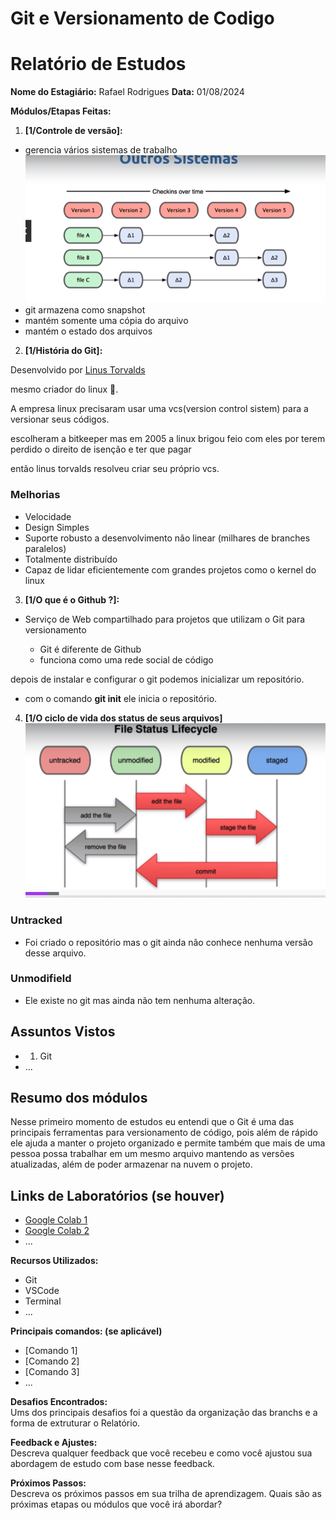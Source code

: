 # **Git e Versionamento de Codigo**

# Relatório de Estudos

**Nome do Estagiário:** Rafael Rodrigues
**Data:** 01/08/2024

**Módulos/Etapas Feitas:**  
1. **[1/Controle de versão]:** 

- gerencia vários sistemas de trabalho
 ![alt text](image.png)
 - git armazena como snapshot
 - mantém somente uma cópia do arquivo
 - mantém o estado dos arquivos

2. **[1/História do Git]:** 

Desenvolvido por [Linus Torvalds](https://pt.wikipedia.org/wiki/Linus_Torvalds) 

 mesmo criador do linux 🐧.

A empresa linux precisaram usar uma vcs(version control sistem) para a versionar seus códigos. 

escolheram a bitkeeper mas em 2005 a linux brigou feio com eles por terem perdido o direito de isenção e ter que pagar 

então linus torvalds resolveu criar seu próprio vcs.

### Melhorias 
  - Velocidade 
  - Design Simples
  - Suporte robusto a  desenvolvimento não linear (milhares de branches paralelos) 
  - Totalmente distribuído 
  - Capaz de lidar eficientemente com grandes projetos como o kernel do linux

3. **[1/O que é o Github ?]:**

- Serviço de Web compartilhado para projetos que utilizam o Git para versionamento

  - Git é diferente de Github
  - funciona como uma rede social de código

depois de instalar e configurar o git podemos inicializar um repositório.

- com o comando **git init** ele inicia o repositório.
4. **[1/O ciclo de vida dos status de seus arquivos]**
![alt text](image-1.png)

### Untracked
- Foi criado o repositório mas o git ainda não conhece nenhuma versão desse arquivo.

### Unmodifield
- Ele existe no git mas ainda não tem nenhuma alteração.

## Assuntos Vistos

- 1. Git 
- ...

## Resumo dos módulos

Nesse primeiro momento de estudos eu entendi que o Git é uma das principais ferramentas para versionamento de código, pois além de rápido ele ajuda a manter o projeto organizado e permite também que mais de uma pessoa possa trabalhar em um mesmo arquivo mantendo as versões atualizadas, além de poder armazenar na nuvem o projeto.

## Links de Laboratórios (se houver)

- [Google Colab 1](URL_do_Lab_1)
- [Google Colab 2](URL_do_Lab_2)
- ...



**Recursos Utilizados:**  
- Git
- VSCode
- Terminal
- ...

**Principais comandos: (se aplicável)**  
- [Comando 1]
- [Comando 2]
- [Comando 3]
- ...

**Desafios Encontrados:**  
Ums dos principais desafios foi a questão da organização das branchs e a forma de extruturar o Relatório.

**Feedback e Ajustes:**  
Descreva qualquer feedback que você recebeu e como você ajustou sua abordagem de estudo com base nesse feedback.

**Próximos Passos:**  
Descreva os próximos passos em sua trilha de aprendizagem. Quais são as próximas etapas ou módulos que você irá abordar?







